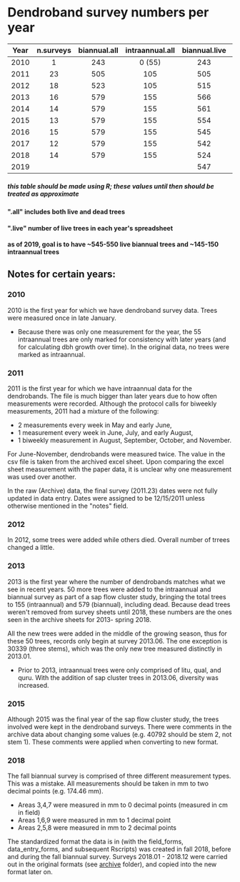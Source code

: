 # Dendroband survey numbers per year

|Year| n.surveys| biannual.all |intraannual.all |biannual.live|intraannual.live|n.dead|n.replaced|
|----|:--------:|:------------:|:--------------:|:-----------:|:--------------:|:----:|:--------:|
|2010|    1     |     243      |      0 (55)    |     243     |       0 (55)   |  0   |    NA    |
|2011|    23    |     505      |      105       |     505     |       105      |  9   |   262    |
|2012|    18    |     523      |      105       |     515     |       105      |  4   |    18    |
|2013|    16    |     579      |      155       |     566     |       150      | 10   |    55    |
|2014|    14    |     579      |      155       |     561     |       149      |  7   |     0    | 
|2015|    13    |     579      |      155       |     554     |       149      |  9   |     0    |
|2016|    15    |     579      |      155       |     545     |       149      |  3   |     0    |
|2017|    12    |     579      |      155       |     542     |       148      |  8   |     0    |
|2018|    14    |     579      |      155       |     524     |       146      | 11   |     0    |
|2019|          |              |                |     547     |       146      |      |    34    | 

##### *this table should be made using R; these values until then should be treated as approximate*

#### ".all" includes both live and dead trees
#### ".live" number of live trees in each year's spreadsheet

#### as of 2019, goal is to have ~545-550 live biannual trees and ~145-150 intraannual trees

## Notes for certain years:

### 2010
2010 is the first year for which we have dendroband survey data. Trees were measured once in late January.
- Because there was only one measurement for the year, the 55 intraannual trees are only marked for consistency with later years (and for calculating dbh growth over time). In the original data, no trees were marked as intraannual.

### 2011
2011 is the first year for which we have intraannual data for the dendrobands. The file is much bigger than later years due to how often measurements were recorded. Although the protocol calls for biweekly measurements, 2011 had a mixture of the following: 
- 2 measurements every week in May and early June, 
- 1 measurement every week in June, July, and early August, 
- 1 biweekly measurement in August, September, October, and November. 

For June-November, dendrobands were measured twice. The value in the csv file is taken from the archived excel sheet. Upon comparing the excel sheet measurement with the paper data, it is unclear why one measurement was used over another. 

In the raw (Archive) data, the final survey (2011.23) dates were not fully updated in data entry. Dates were assigned to be 12/15/2011 unless otherwise mentioned in the "notes" field.

### 2012
In 2012, some trees were added while others died. Overall number of trrees changed a little.

### 2013
2013 is the first year where the number of dendrobands matches what we see in recent years. 50 more trees were added to the intraannual and biannual survey as part of a sap flow cluster study, bringing the total trees to 155 (intraannual) and 579 (biannual), including dead. Because dead trees weren't removed from survey sheets until 2018, these numbers are the ones seen in the archive sheets for 2013- spring 2018. 

All the new trees were added in the middle of the growing season, thus for these 50 trees, records only begin at survey 2013.06. The one exception is 30339 (three stems), which was the only new tree measured distinctly in 2013.01.
- Prior to 2013, intraannual trees were only comprised of litu, qual, and quru. With the addition of sap cluster trees in 2013.06, diversity was increased.

### 2015
Although 2015 was the final year of the sap flow cluster study, the trees involved were kept in the dendroband surveys. There were comments in the archive data about changing some values (e.g. 40792 should be stem 2, not stem 1). These comments were applied when converting to new format.

### 2018
The fall biannual survey is comprised of three different measurement types. This was a mistake. All measurements should be taken in mm to two decimal points (e.g. 174.46 mm).
- Areas 3,4,7 were measured in mm to 0 decimal points (measured in cm in field)
- Areas 1,6,9 were measured in mm to 1 decimal point
- Areas 2,5,8 were measured in mm to 2 decimal points

The standardized format the data is in (with the field_forms, data_entry_forms, and subsequent Rscripts) was created in fall 2018, before and during the fall biannual survey. Surveys 2018.01 - 2018.12 were carried out in the original formats (see [archive](https://github.com/SCBI-ForestGEO/Dendrobands/tree/master/data/archive) folder), and copied into the new format later on.
